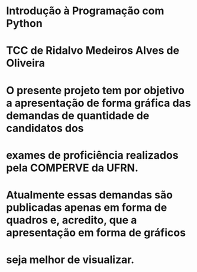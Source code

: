 # Introdução à Programação com Python
# TCC de Ridalvo Medeiros Alves de Oliveira
# O presente projeto tem por objetivo a apresentação de forma gráfica das demandas de quantidade de candidatos dos 
# exames de proficiência realizados pela COMPERVE da UFRN.
# Atualmente essas demandas são publicadas apenas em forma de quadros e, acredito, que a apresentação em forma de gráficos
# seja melhor de visualizar.
